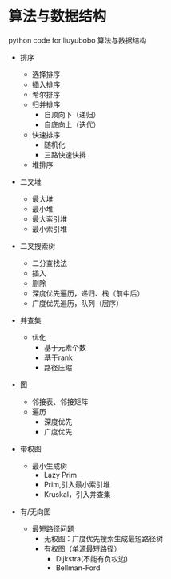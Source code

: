 # 算法与数据结构
python code for liuyubobo 算法与数据结构

* 排序
    * 选择排序
    * 插入排序
    * 希尔排序
    * 归并排序
        * 自顶向下（递归）
        * 自底向上（迭代）
    * 快速排序
        * 随机化
        * 三路快速快排
    * 堆排序
* 二叉堆
    * 最大堆
    * 最小堆
    * 最大索引堆
    * 最小索引堆
* 二叉搜索树
    * 二分查找法
    * 插入
    * 删除
    * 深度优先遍历，递归、栈（前中后）
    * 广度优先遍历，队列（层序）

* 并查集
    * 优化
        * 基于元素个数
        * 基于rank
        * 路径压缩
* 图
    * 邻接表、邻接矩阵
    * 遍历
        * 深度优先
        * 广度优先
* 带权图
    * 最小生成树
        * Lazy Prim
        * Prim,引入最小索引堆
        * Kruskal，引入并查集
* 有/无向图
    * 最短路径问题
        * 无权图：广度优先搜索生成最短路径树
        * 有权图（单源最短路径）
            * Dijkstra(不能有负权边)
            * Bellman-Ford

     


 